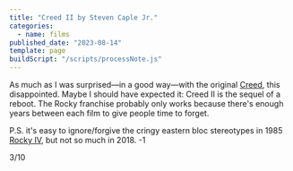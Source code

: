 ```yaml
---
title: "Creed II by Steven Caple Jr."
categories:
  - name: films
published_date: "2023-08-14"
template: page
buildScript: "/scripts/processNote.js"
---
```


As much as I was surprised—in a good way—with the original [Creed](/notes/creed-by-ryan-coogler/), this disappointed. Maybe I should have expected it: Creed II is the sequel of a reboot. The Rocky franchise probably only works because there's enough years between each film to give people time to forget.

P.S. it's easy to ignore/forgive the cringy eastern bloc stereotypes in 1985 [Rocky IV](/notes/rocky-iv-by-sylvester-stallone/), but not so much in 2018. -1

3/10

